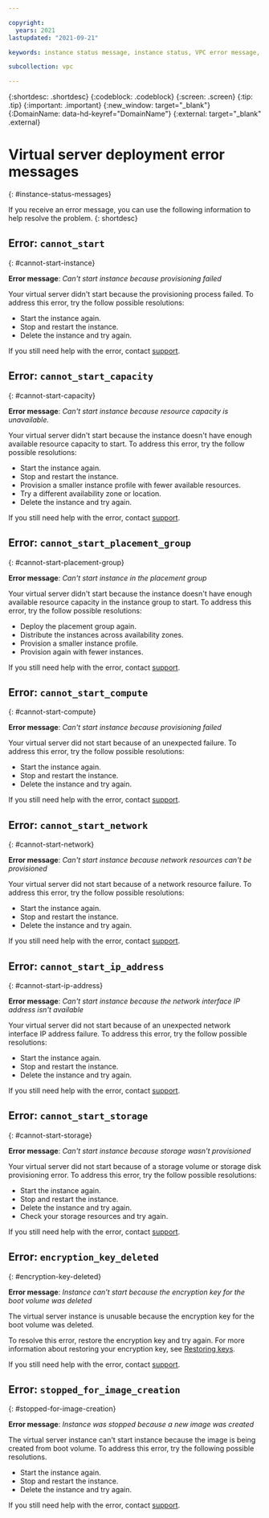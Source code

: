 ```yaml
---

copyright:
  years: 2021
lastupdated: "2021-09-21"

keywords: instance status message, instance status, VPC error message, error message

subcollection: vpc

---
```


{:shortdesc: .shortdesc}
{:codeblock: .codeblock}
{:screen: .screen}
{:tip: .tip}
{:important: .important}
{:new_window: target="_blank"}
{:DomainName: data-hd-keyref="DomainName"}
{:external: target="_blank" .external}

#  Virtual server deployment error messages
{: #instance-status-messages}

If you receive an error message, you can use the following information to help resolve the problem.
{: shortdesc}

## Error: `cannot_start`
{: #cannot-start-instance}

**Error message**: _Can't start instance because provisioning failed_

Your virtual server didn't start because the provisioning process failed. To address this error, try the follow possible resolutions: 

* Start the instance again.
* Stop and restart the instance.
* Delete the instance and try again.

If you still need help with the error, contact [support](/docs/vpc?topic=vpc-getting-help).

## Error: `cannot_start_capacity`
{: #cannot-start-capacity}

**Error message**: _Can't start instance because resource capacity is unavailable._

Your virtual server didn't start because the instance doesn't have enough available resource capacity to start. To address this error, try the follow possible resolutions: 

* Start the instance again.
* Stop and restart the instance.
* Provision a smaller instance profile with fewer available resources.
* Try a different availability zone or location.
* Delete the instance and try again.

If you still need help with the error, contact [support](/docs/vpc?topic=vpc-getting-help).

## Error: `cannot_start_placement_group`
{: #cannot-start-placement-group}

**Error message**: _Can't start instance in the placement group_

Your virtual server didn't start because the instance doesn't have enough available resource capacity in the instance group to start. To address this error, try the follow possible resolutions: 

* Deploy the placement group again.
* Distribute the instances across availability zones.
* Provision a smaller instance profile.
* Provision again with fewer instances.

If you still need help with the error, contact [support](/docs/vpc?topic=vpc-getting-help).

## Error: `cannot_start_compute`
{: #cannot-start-compute}

**Error message**: _Can't start instance because provisioning failed_

Your virtual server did not start because of an unexpected failure. To address this error, try the follow possible resolutions: 

* Start the instance again.
* Stop and restart the instance.
* Delete the instance and try again.

If you still need help with the error, contact [support](/docs/vpc?topic=vpc-getting-help).

## Error: `cannot_start_network`
{: #cannot-start-network}

**Error message**: _Can't start instance because network resources can't be provisioned_

Your virtual server did not start because of a network resource failure. To address this error, try the follow possible resolutions: 

* Start the instance again.
* Stop and restart the instance.
* Delete the instance and try again.

If you still need help with the error, contact [support](/docs/vpc?topic=vpc-getting-help).

## Error: `cannot_start_ip_address`
{: #cannot-start-ip-address}

**Error message**: _Can't start instance because the network interface IP address isn't available_

Your virtual server did not start because of an unexpected network interface IP address failure. To address this error, try the follow possible resolutions: 

* Start the instance again.
* Stop and restart the instance.
* Delete the instance and try again.

If you still need help with the error, contact [support](/docs/vpc?topic=vpc-getting-help).

## Error: `cannot_start_storage`
{: #cannot-start-storage}

**Error message**: _Can't start instance because storage wasn't provisioned_

Your virtual server did not start because of a storage volume or storage disk provisioning error. To address this error, try the follow possible resolutions: 

* Start the instance again.
* Stop and restart the instance.
* Delete the instance and try again.
* Check your storage resources and try again.

If you still need help with the error, contact [support](/docs/vpc?topic=vpc-getting-help).

## Error: `encryption_key_deleted`
{: #encryption-key-deleted}

**Error message**: _Instance can't start because the encryption key for the boot volume was deleted_

The virtual server instance is unusable because the encryption key for the boot volume was deleted.

To resolve this error, restore the encryption key and try again. For more information about restoring your encryption key, see [Restoring keys](/docs/key-protect?topic=key-protect-restore-keys&interface=ui).

If you still need help with the error, contact [support](/docs/vpc?topic=vpc-getting-help).

## Error: `stopped_for_image_creation`
{: #stopped-for-image-creation}

**Error message**: _Instance was stopped because a new image was created_

The virtual server instance can't start instance because the image is being created from boot volume. To address this error, try the following possible resolutions.

* Start the instance again.
* Stop and restart the instance.
* Delete the instance and try again.

If you still need help with the error, contact [support](/docs/vpc?topic=vpc-getting-help).
